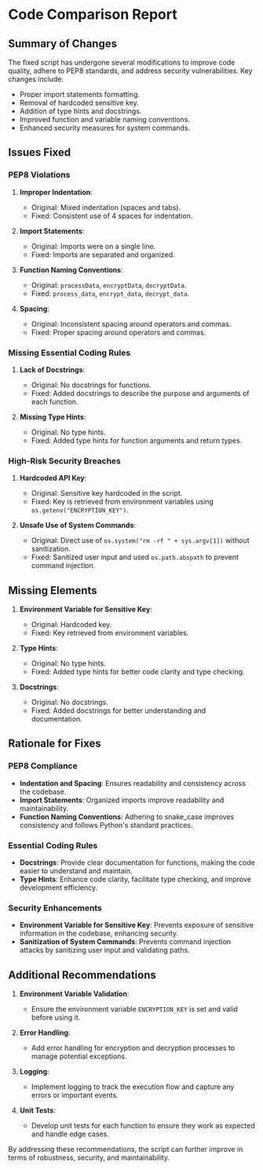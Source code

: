 # Code Comparison Report

## Summary of Changes
The fixed script has undergone several modifications to improve code quality, adhere to PEP8 standards, and address security vulnerabilities. Key changes include:
- Proper import statements formatting.
- Removal of hardcoded sensitive key.
- Addition of type hints and docstrings.
- Improved function and variable naming conventions.
- Enhanced security measures for system commands.

## Issues Fixed

### PEP8 Violations
1. **Improper Indentation**:
    - Original: Mixed indentation (spaces and tabs).
    - Fixed: Consistent use of 4 spaces for indentation.

2. **Import Statements**:
    - Original: Imports were on a single line.
    - Fixed: Imports are separated and organized.

3. **Function Naming Conventions**:
    - Original: `processData`, `encryptData`, `decryptData`.
    - Fixed: `process_data`, `encrypt_data`, `decrypt_data`.

4. **Spacing**:
    - Original: Inconsistent spacing around operators and commas.
    - Fixed: Proper spacing around operators and commas.

### Missing Essential Coding Rules
1. **Lack of Docstrings**:
    - Original: No docstrings for functions.
    - Fixed: Added docstrings to describe the purpose and arguments of each function.

2. **Missing Type Hints**:
    - Original: No type hints.
    - Fixed: Added type hints for function arguments and return types.

### High-Risk Security Breaches
1. **Hardcoded API Key**:
    - Original: Sensitive key hardcoded in the script.
    - Fixed: Key is retrieved from environment variables using `os.getenv("ENCRYPTION_KEY")`.

2. **Unsafe Use of System Commands**:
    - Original: Direct use of `os.system("rm -rf " + sys.argv[1])` without sanitization.
    - Fixed: Sanitized user input and used `os.path.abspath` to prevent command injection.

## Missing Elements
1. **Environment Variable for Sensitive Key**:
    - Original: Hardcoded key.
    - Fixed: Key retrieved from environment variables.

2. **Type Hints**:
    - Original: No type hints.
    - Fixed: Added type hints for better code clarity and type checking.

3. **Docstrings**:
    - Original: No docstrings.
    - Fixed: Added docstrings for better understanding and documentation.

## Rationale for Fixes

### PEP8 Compliance
- **Indentation and Spacing**: Ensures readability and consistency across the codebase.
- **Import Statements**: Organized imports improve readability and maintainability.
- **Function Naming Conventions**: Adhering to snake_case improves consistency and follows Python's standard practices.

### Essential Coding Rules
- **Docstrings**: Provide clear documentation for functions, making the code easier to understand and maintain.
- **Type Hints**: Enhance code clarity, facilitate type checking, and improve development efficiency.

### Security Enhancements
- **Environment Variable for Sensitive Key**: Prevents exposure of sensitive information in the codebase, enhancing security.
- **Sanitization of System Commands**: Prevents command injection attacks by sanitizing user input and validating paths.

## Additional Recommendations
1. **Environment Variable Validation**:
    - Ensure the environment variable `ENCRYPTION_KEY` is set and valid before using it.

2. **Error Handling**:
    - Add error handling for encryption and decryption processes to manage potential exceptions.

3. **Logging**:
    - Implement logging to track the execution flow and capture any errors or important events.

4. **Unit Tests**:
    - Develop unit tests for each function to ensure they work as expected and handle edge cases.

By addressing these recommendations, the script can further improve in terms of robustness, security, and maintainability.
